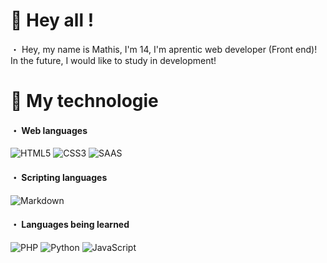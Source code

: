 # 👋 Hey all !
・  Hey, my name is Mathis, I'm 14, I'm aprentic web developer (Front end)!
In the future, I would like to study in development!

# 🔩 My technologie
<h4>・ Web languages</h4>
<p>
  <img alt="HTML5" src="https://img.shields.io/badge/html5-%23E34F26.svg?style=for-the-badge&logo=html5&logoColor=white"/>
  <img alt="CSS3" src="https://img.shields.io/badge/css3-%231572B6.svg?style=for-the-badge&logo=css3&logoColor=white"/>
  <img alt="SAAS" src="https://img.shields.io/badge/Sass-CC6699?style=for-the-badge&logo=sass&logoColor=white"/>  
</p>

<h4>・ Scripting languages</h4>
<p>
  <img alt="Markdown" src="https://img.shields.io/badge/Markdown-000000?style=for-the-badge&logo=markdown&logoColor=white"/>
</p>   

<h4>・ Languages being learned</h4>
<p>
  <img alt="PHP" src="https://img.shields.io/badge/PHP-777BB4?style=for-the-badge&logo=php&logoColor=white"/>
  <img alt="Python" src="https://img.shields.io/badge/Python-14354C?style=for-the-badge&logo=python&logoColor=white"/>
  <img alt="JavaScript" src="https://img.shields.io/badge/JavaScript-323330?style=for-the-badge&logo=javascript&logoColor=F7DF1E"/>
</p>                                  


